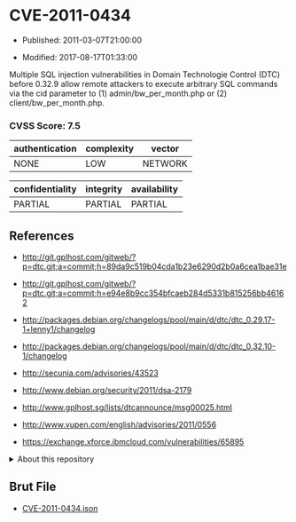 # CVE-2011-0434

- Published: 2011-03-07T21:00:00

- Modified: 2017-08-17T01:33:00

Multiple SQL injection vulnerabilities in Domain Technologie Control (DTC) before 0.32.9 allow remote attackers to execute arbitrary SQL commands via the cid parameter to (1) admin/bw_per_month.php or (2) client/bw_per_month.php.

### CVSS Score: **7.5**

| authentication | complexity | vector |
| --- | --- | --- |
| NONE | LOW | NETWORK |

| confidentiality | integrity | availability |
| --- | --- | --- |
| PARTIAL | PARTIAL | PARTIAL |

## References

* http://git.gplhost.com/gitweb/?p=dtc.git;a=commit;h=89da9c519b04cda1b23e6290d2b0a6cea1bae31e

* http://git.gplhost.com/gitweb/?p=dtc.git;a=commit;h=e94e8b9cc354bfcaeb284d5331b815256bb46162

* http://packages.debian.org/changelogs/pool/main/d/dtc/dtc_0.29.17-1+lenny1/changelog

* http://packages.debian.org/changelogs/pool/main/d/dtc/dtc_0.32.10-1/changelog

* http://secunia.com/advisories/43523

* http://www.debian.org/security/2011/dsa-2179

* http://www.gplhost.sg/lists/dtcannounce/msg00025.html

* http://www.vupen.com/english/advisories/2011/0556

* https://exchange.xforce.ibmcloud.com/vulnerabilities/65895

<details>
<summary>About this repository</summary> 

  This repository is part of the project [Live Hack CVE](https://github.com/Live-Hack-CVE). Main website can be found [www.live-hack.org](https://www.live-hack.org) 
  
  Made by [Sn0wAlice](https://github.com/Sn0wAlice) for the people that care about security and need to have a feed of the latest CVEs. Hope you enjoy it, don't forget to star the repo and follow me on [Twitter](https://twitter.com/Sn0wAlice) and [Github](https://github.com/Sn0wAlice). And that is my [personnal website](https://www.alice-snow.me/)

  - [Home Page](https://github.com/Live-Hack-CVE)
  - [Framework](https://github.com/Live-Hack-CVE/cve-framework)
  - [CVE database](https://github.com/Live-Hack-CVE/full_database)
  - [Changelog](https://github.com/Live-Hack-CVE/Changelog)
</details>

## Brut File

* [CVE-2011-0434.json](https://raw.githubusercontent.com/Live-Hack-CVE/full_database/main/cves/2011/CVE-2011-0434.json)

